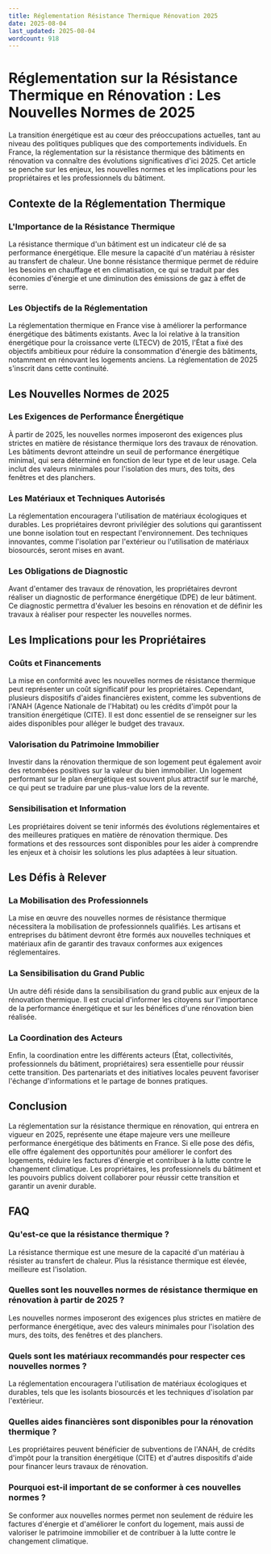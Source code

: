 ```yaml
---
title: Réglementation Résistance Thermique Rénovation 2025
date: 2025-08-04
last_updated: 2025-08-04
wordcount: 918
---
```


# Réglementation sur la Résistance Thermique en Rénovation : Les Nouvelles Normes de 2025

La transition énergétique est au cœur des préoccupations actuelles, tant au niveau des politiques publiques que des comportements individuels. En France, la réglementation sur la résistance thermique des bâtiments en rénovation va connaître des évolutions significatives d'ici 2025. Cet article se penche sur les enjeux, les nouvelles normes et les implications pour les propriétaires et les professionnels du bâtiment.

## Contexte de la Réglementation Thermique

### L'Importance de la Résistance Thermique

La résistance thermique d'un bâtiment est un indicateur clé de sa performance énergétique. Elle mesure la capacité d'un matériau à résister au transfert de chaleur. Une bonne résistance thermique permet de réduire les besoins en chauffage et en climatisation, ce qui se traduit par des économies d'énergie et une diminution des émissions de gaz à effet de serre.

### Les Objectifs de la Réglementation

La réglementation thermique en France vise à améliorer la performance énergétique des bâtiments existants. Avec la loi relative à la transition énergétique pour la croissance verte (LTECV) de 2015, l'État a fixé des objectifs ambitieux pour réduire la consommation d'énergie des bâtiments, notamment en rénovant les logements anciens. La réglementation de 2025 s'inscrit dans cette continuité.

## Les Nouvelles Normes de 2025

### Les Exigences de Performance Énergétique

À partir de 2025, les nouvelles normes imposeront des exigences plus strictes en matière de résistance thermique lors des travaux de rénovation. Les bâtiments devront atteindre un seuil de performance énergétique minimal, qui sera déterminé en fonction de leur type et de leur usage. Cela inclut des valeurs minimales pour l'isolation des murs, des toits, des fenêtres et des planchers.

### Les Matériaux et Techniques Autorisés

La réglementation encouragera l'utilisation de matériaux écologiques et durables. Les propriétaires devront privilégier des solutions qui garantissent une bonne isolation tout en respectant l'environnement. Des techniques innovantes, comme l'isolation par l'extérieur ou l'utilisation de matériaux biosourcés, seront mises en avant.

### Les Obligations de Diagnostic

Avant d'entamer des travaux de rénovation, les propriétaires devront réaliser un diagnostic de performance énergétique (DPE) de leur bâtiment. Ce diagnostic permettra d'évaluer les besoins en rénovation et de définir les travaux à réaliser pour respecter les nouvelles normes.

## Les Implications pour les Propriétaires

### Coûts et Financements

La mise en conformité avec les nouvelles normes de résistance thermique peut représenter un coût significatif pour les propriétaires. Cependant, plusieurs dispositifs d'aides financières existent, comme les subventions de l'ANAH (Agence Nationale de l'Habitat) ou les crédits d'impôt pour la transition énergétique (CITE). Il est donc essentiel de se renseigner sur les aides disponibles pour alléger le budget des travaux.

### Valorisation du Patrimoine Immobilier

Investir dans la rénovation thermique de son logement peut également avoir des retombées positives sur la valeur du bien immobilier. Un logement performant sur le plan énergétique est souvent plus attractif sur le marché, ce qui peut se traduire par une plus-value lors de la revente.

### Sensibilisation et Information

Les propriétaires doivent se tenir informés des évolutions réglementaires et des meilleures pratiques en matière de rénovation thermique. Des formations et des ressources sont disponibles pour les aider à comprendre les enjeux et à choisir les solutions les plus adaptées à leur situation.

## Les Défis à Relever

### La Mobilisation des Professionnels

La mise en œuvre des nouvelles normes de résistance thermique nécessitera la mobilisation de professionnels qualifiés. Les artisans et entreprises du bâtiment devront être formés aux nouvelles techniques et matériaux afin de garantir des travaux conformes aux exigences réglementaires.

### La Sensibilisation du Grand Public

Un autre défi réside dans la sensibilisation du grand public aux enjeux de la rénovation thermique. Il est crucial d'informer les citoyens sur l'importance de la performance énergétique et sur les bénéfices d'une rénovation bien réalisée.

### La Coordination des Acteurs

Enfin, la coordination entre les différents acteurs (État, collectivités, professionnels du bâtiment, propriétaires) sera essentielle pour réussir cette transition. Des partenariats et des initiatives locales peuvent favoriser l'échange d'informations et le partage de bonnes pratiques.

## Conclusion

La réglementation sur la résistance thermique en rénovation, qui entrera en vigueur en 2025, représente une étape majeure vers une meilleure performance énergétique des bâtiments en France. Si elle pose des défis, elle offre également des opportunités pour améliorer le confort des logements, réduire les factures d'énergie et contribuer à la lutte contre le changement climatique. Les propriétaires, les professionnels du bâtiment et les pouvoirs publics doivent collaborer pour réussir cette transition et garantir un avenir durable.

## FAQ

### Qu'est-ce que la résistance thermique ?

La résistance thermique est une mesure de la capacité d'un matériau à résister au transfert de chaleur. Plus la résistance thermique est élevée, meilleure est l'isolation.

### Quelles sont les nouvelles normes de résistance thermique en rénovation à partir de 2025 ?

Les nouvelles normes imposeront des exigences plus strictes en matière de performance énergétique, avec des valeurs minimales pour l'isolation des murs, des toits, des fenêtres et des planchers.

### Quels sont les matériaux recommandés pour respecter ces nouvelles normes ?

La réglementation encouragera l'utilisation de matériaux écologiques et durables, tels que les isolants biosourcés et les techniques d'isolation par l'extérieur.

### Quelles aides financières sont disponibles pour la rénovation thermique ?

Les propriétaires peuvent bénéficier de subventions de l'ANAH, de crédits d'impôt pour la transition énergétique (CITE) et d'autres dispositifs d'aide pour financer leurs travaux de rénovation.

### Pourquoi est-il important de se conformer à ces nouvelles normes ?

Se conformer aux nouvelles normes permet non seulement de réduire les factures d'énergie et d'améliorer le confort du logement, mais aussi de valoriser le patrimoine immobilier et de contribuer à la lutte contre le changement climatique.